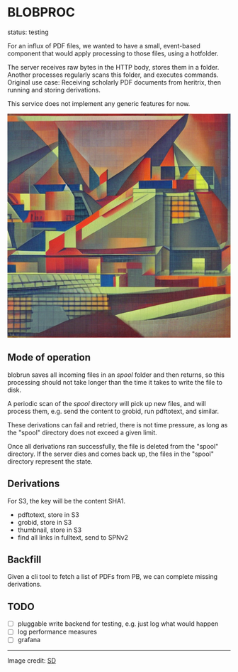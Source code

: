 # BLOBPROC

status: testing

For an influx of PDF files, we wanted to have a small, event-based component
that would apply processing to those files, using a hotfolder.

The server receives raw bytes in the HTTP body, stores them in a folder. Another processes regularly scans this folder, and executes commands. Original use
case: Receiving scholarly PDF documents from heritrix, then running and storing derivations.

This service does not implement any generic features for now.

![](static/00596.png)

## Mode of operation

blobrun saves all incoming files in an *spool* folder and then returns, so this
processing should not take longer than the time it takes to write the file to
disk.

A periodic scan of the *spool* directory will pick up new files, and
will process them, e.g. send the content to grobid, run pdftotext, and similar.

These derivations can fail and retried, there is not time pressure, as long as
the "spool" directory does not exceed a given limit.

Once all derivations ran successfully, the file is deleted from the "spool"
directory. If the server dies and comes back up, the files in the "spool"
directory represent the state.

## Derivations

For S3, the key will be the content SHA1.

* pdftotext, store in S3
* grobid, store in S3
* thumbnail, store in S3
* find all links in fulltext, send to SPNv2

## Backfill

Given a cli tool to fetch a list of PDFs from PB, we can complete missing
derivations.

## TODO

* [ ] pluggable write backend for testing, e.g. just log what would happen
* [ ] log performance measures
* [ ] grafana

----

Image credit: [SD](https://github.com/CompVis/stable-diffusion)
